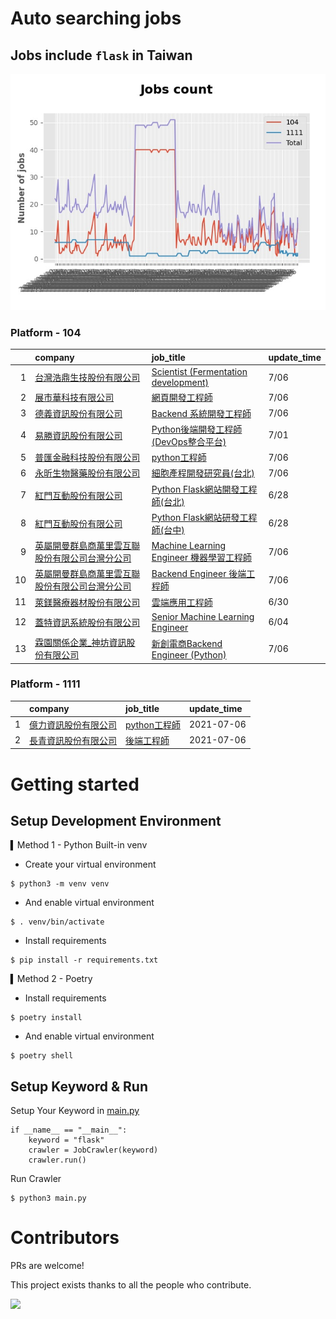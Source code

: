 # Auto searching jobs

## Jobs include `flask` in Taiwan 

 ![image](./doc/plot_img.jpg)


### Platform - 104


|    | company                                                                                     | job_title                                                                                       | update_time   |
|---:|:--------------------------------------------------------------------------------------------|:------------------------------------------------------------------------------------------------|:--------------|
|  1 | [台灣浩鼎生技股份有限公司](https://www.104.com.tw/company/60trb48?jobsource=2018indexpoc)               | [Scientist (Fermentation development)](https://www.104.com.tw/job/75d9g?jobsource=2018indexpoc) | 7/06          |
|  2 | [展市華科技有限公司](https://www.104.com.tw/company/1a2x6blbgu?jobsource=2018indexpoc)               | [網頁開發工程師](https://www.104.com.tw/job/78do7?jobsource=2018indexpoc)                              | 7/06          |
|  3 | [德義資訊股份有限公司](https://www.104.com.tw/company/oe84aqo?jobsource=2018indexpoc)                 | [Backend 系統開發工程師](https://www.104.com.tw/job/7awmz?jobsource=2018indexpoc)                      | 7/06          |
|  4 | [易勝資訊股份有限公司](https://www.104.com.tw/company/1a2x6bj8og?jobsource=2018indexpoc)              | [Python後端開發工程師(DevOps整合平台)](https://www.104.com.tw/job/7asvo?jobsource=2018indexpoc)            | 7/01          |
|  5 | [普匯金融科技股份有限公司](https://www.104.com.tw/company/1a2x6bkhzg?jobsource=2018indexpoc)            | [python工程師](https://www.104.com.tw/job/7ark5?jobsource=2018indexpoc)                            | 7/06          |
|  6 | [永昕生物醫藥股份有限公司](https://www.104.com.tw/company/5xfw7xk?jobsource=2018indexpoc)               | [細胞產程開發研究員(台北)](https://www.104.com.tw/job/6ujnv?jobsource=2018indexpoc)                        | 7/06          |
|  7 | [紅門互動股份有限公司](https://www.104.com.tw/company/oh4m67k?jobsource=2018indexpoc)                 | [Python Flask網站開發工程師(台北)](https://www.104.com.tw/job/6xtfl?jobsource=2018indexpoc)              | 6/28          |
|  8 | [紅門互動股份有限公司](https://www.104.com.tw/company/oh4m67k?jobsource=2018indexpoc)                 | [Python Flask網站研發工程師(台中)](https://www.104.com.tw/job/6kf9h?jobsource=2018indexpoc)              | 6/28          |
|  9 | [英屬開曼群島商萬里雲互聯股份有限公司台灣分公司](https://www.104.com.tw/company/1a2x6bk5cu?jobsource=2018indexpoc) | [Machine Learning Engineer 機器學習工程師 ](https://www.104.com.tw/job/6c61u?jobsource=2018indexpoc)   | 7/06          |
| 10 | [英屬開曼群島商萬里雲互聯股份有限公司台灣分公司](https://www.104.com.tw/company/1a2x6bk5cu?jobsource=2018indexpoc) | [Backend Engineer 後端工程師](https://www.104.com.tw/job/6xipk?jobsource=2018indexpoc)               | 7/06          |
| 11 | [萊鎂醫療器材股份有限公司](https://www.104.com.tw/company/bkgh1dc?jobsource=2018indexpoc)               | [雲端應用工程師](https://www.104.com.tw/job/791cq?jobsource=2018indexpoc)                              | 6/30          |
| 12 | [蓋特資訊系統股份有限公司](https://www.104.com.tw/company/1a2x6biptb?jobsource=2018indexpoc)            | [Senior Machine Learning Engineer](https://www.104.com.tw/job/6e6r8?jobsource=2018indexpoc)     | 6/04          |
| 13 | [霖園關係企業_神坊資訊股份有限公司](https://www.104.com.tw/company/wdapdfc?jobsource=2018indexpoc)          | [新創電商Backend Engineer (Python)](https://www.104.com.tw/job/7aenr?jobsource=2018indexpoc)        | 7/06          |

### Platform - 1111


|    | company                                              | job_title                                          | update_time   |
|---:|:-----------------------------------------------------|:---------------------------------------------------|:--------------|
|  1 | [億力資訊股份有限公司](https://www.1111.com.tw/corp/54937860/) | [python工程師](https://www.1111.com.tw/job/97374762/) | 2021-07-06    |
|  2 | [長青資訊股份有限公司](https://www.1111.com.tw/corp/71694811/) | [後端工程師](https://www.1111.com.tw/job/85012186/)     | 2021-07-06    |



# Getting started
## Setup Development Environment
▍Method 1 - Python Built-in venv

- Create your virtual environment
```
$ python3 -m venv venv
```
- And enable virtual environment
```
$ . venv/bin/activate
```
- Install requirements
```
$ pip install -r requirements.txt 
```

▍Method 2 - Poetry
- Install requirements
```
$ poetry install
```
- And enable virtual environment
```
$ poetry shell
```

## Setup Keyword & Run

Setup Your Keyword in [main.py](./main.py#L88)
```
if __name__ == "__main__":
    keyword = "flask"
    crawler = JobCrawler(keyword)
    crawler.run()
```

Run Crawler
```
$ python3 main.py
```

# Contributors
PRs are welcome!

This project exists thanks to all the people who contribute.

<a href="https://github.com/hsuanchi/auto-search-flask-job/graphs/contributors">
  <img src="https://contrib.rocks/image?repo=hsuanchi/auto-search-flask-job"/>
</a>
